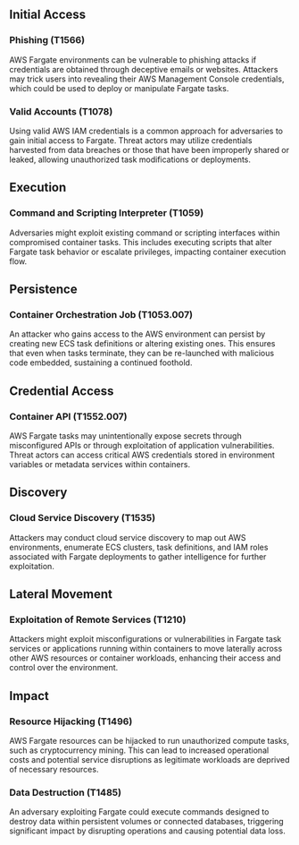 ## Initial Access

### Phishing (T1566)
AWS Fargate environments can be vulnerable to phishing attacks if credentials are obtained through deceptive emails or websites. Attackers may trick users into revealing their AWS Management Console credentials, which could be used to deploy or manipulate Fargate tasks.

### Valid Accounts (T1078)
Using valid AWS IAM credentials is a common approach for adversaries to gain initial access to Fargate. Threat actors may utilize credentials harvested from data breaches or those that have been improperly shared or leaked, allowing unauthorized task modifications or deployments.

## Execution

### Command and Scripting Interpreter (T1059)
Adversaries might exploit existing command or scripting interfaces within compromised container tasks. This includes executing scripts that alter Fargate task behavior or escalate privileges, impacting container execution flow.

## Persistence

### Container Orchestration Job (T1053.007)
An attacker who gains access to the AWS environment can persist by creating new ECS task definitions or altering existing ones. This ensures that even when tasks terminate, they can be re-launched with malicious code embedded, sustaining a continued foothold.

## Credential Access

### Container API (T1552.007)
AWS Fargate tasks may unintentionally expose secrets through misconfigured APIs or through exploitation of application vulnerabilities. Threat actors can access critical AWS credentials stored in environment variables or metadata services within containers.

## Discovery

### Cloud Service Discovery (T1535)
Attackers may conduct cloud service discovery to map out AWS environments, enumerate ECS clusters, task definitions, and IAM roles associated with Fargate deployments to gather intelligence for further exploitation.

## Lateral Movement

### Exploitation of Remote Services (T1210)
Attackers might exploit misconfigurations or vulnerabilities in Fargate task services or applications running within containers to move laterally across other AWS resources or container workloads, enhancing their access and control over the environment.

## Impact

### Resource Hijacking (T1496)
AWS Fargate resources can be hijacked to run unauthorized compute tasks, such as cryptocurrency mining. This can lead to increased operational costs and potential service disruptions as legitimate workloads are deprived of necessary resources.

### Data Destruction (T1485)
An adversary exploiting Fargate could execute commands designed to destroy data within persistent volumes or connected databases, triggering significant impact by disrupting operations and causing potential data loss.
